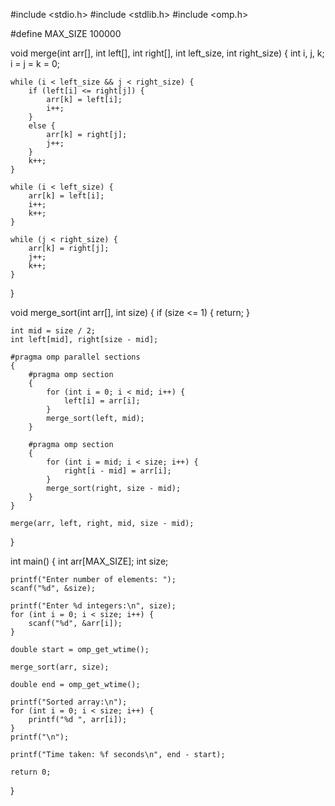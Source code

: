 #include <stdio.h>
#include <stdlib.h>
#include <omp.h>

#define MAX_SIZE 100000

void merge(int arr[], int left[], int right[], int left_size, int right_size) {
    int i, j, k;
    i = j = k = 0;

    while (i < left_size && j < right_size) {
        if (left[i] <= right[j]) {
            arr[k] = left[i];
            i++;
        }
        else {
            arr[k] = right[j];
            j++;
        }
        k++;
    }

    while (i < left_size) {
        arr[k] = left[i];
        i++;
        k++;
    }

    while (j < right_size) {
        arr[k] = right[j];
        j++;
        k++;
    }
}

void merge_sort(int arr[], int size) {
    if (size <= 1) {
        return;
    }

    int mid = size / 2;
    int left[mid], right[size - mid];

    #pragma omp parallel sections
    {
        #pragma omp section
        {
            for (int i = 0; i < mid; i++) {
                left[i] = arr[i];
            }
            merge_sort(left, mid);
        }

        #pragma omp section
        {
            for (int i = mid; i < size; i++) {
                right[i - mid] = arr[i];
            }
            merge_sort(right, size - mid);
        }
    }

    merge(arr, left, right, mid, size - mid);
}

int main() {
    int arr[MAX_SIZE];
    int size;

    printf("Enter number of elements: ");
    scanf("%d", &size);

    printf("Enter %d integers:\n", size);
    for (int i = 0; i < size; i++) {
        scanf("%d", &arr[i]);
    }

    double start = omp_get_wtime();

    merge_sort(arr, size);

    double end = omp_get_wtime();

    printf("Sorted array:\n");
    for (int i = 0; i < size; i++) {
        printf("%d ", arr[i]);
    }
    printf("\n");

    printf("Time taken: %f seconds\n", end - start);

    return 0;
}
